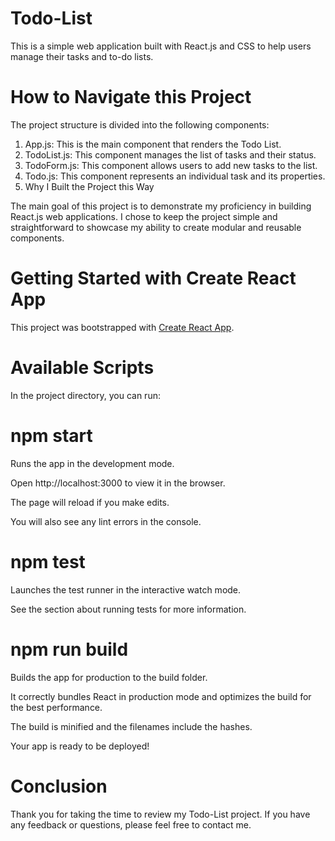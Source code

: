 # Todo-List

This is a simple web application built with React.js and CSS to help users manage their tasks and to-do lists.

# How to Navigate this Project

The project structure is divided into the following components:

1. App.js: This is the main component that renders the Todo List.
2. TodoList.js: This component manages the list of tasks and their status.
3. TodoForm.js: This component allows users to add new tasks to the list.
4. Todo.js: This component represents an individual task and its properties.
5. Why I Built the Project this Way

The main goal of this project is to demonstrate my proficiency in building React.js web applications. I chose to keep the project simple and straightforward to showcase my ability to create modular and reusable components.

# Getting Started with Create React App

This project was bootstrapped with [Create React App](https://github.com/facebook/create-react-app).

# Available Scripts

In the project directory, you can run:

# npm start

Runs the app in the development mode.

Open http://localhost:3000 to view it in the browser.

The page will reload if you make edits.

You will also see any lint errors in the console.

# npm test

Launches the test runner in the interactive watch mode.

See the section about running tests for more information.

# npm run build

Builds the app for production to the build folder.

It correctly bundles React in production mode and optimizes the build for the best performance.

The build is minified and the filenames include the hashes.

Your app is ready to be deployed!

# Conclusion

Thank you for taking the time to review my Todo-List project. If you have any feedback or questions, please feel free to contact me.
